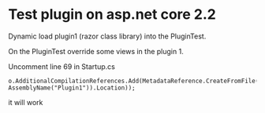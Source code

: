 # Test plugin on asp.net core 2.2

Dynamic load plugin1 (razor class library) into the PluginTest.

On the PluginTest override some views in the plugin 1.

Uncomment line 69 in Startup.cs 

```
o.AdditionalCompilationReferences.Add(MetadataReference.CreateFromFile(Assembly.Load(new AssemblyName("Plugin1")).Location));
```

it will work
